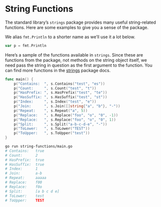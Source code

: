 # String Functions

The standard library’s `strings` package provides many useful string-related functions. Here are some examples to give you a sense of the package.

We alias `fmt.Println` to a shorter name as we’ll use it a lot below.

```go
var p = fmt.Println
```

Here’s a sample of the functions available in `strings`. Since these are functions from the package, not methods on the string object itself, we need pass the string in question as the first argument to the function. You can find more functions in the [strings](https://pkg.go.dev/strings) package docs.

```go
func main() {
    p("Contains:  ", s.Contains("test", "es"))
    p("Count:     ", s.Count("test", "t"))
    p("HasPrefix: ", s.HasPrefix("test", "te"))
    p("HasSuffix: ", s.HasSuffix("test", "st"))
    p("Index:     ", s.Index("test", "e"))
    p("Join:      ", s.Join([]string{"a", "b"}, "-"))
    p("Repeat:    ", s.Repeat("a", 5))
    p("Replace:   ", s.Replace("foo", "o", "0", -1))
    p("Replace:   ", s.Replace("foo", "o", "0", 1))
    p("Split:     ", s.Split("a-b-c-d-e", "-"))
    p("ToLower:   ", s.ToLower("TEST"))
    p("ToUpper:   ", s.ToUpper("test"))
}
```

```sh
go run string-functions/main.go
# Contains:   true
# Count:      2
# HasPrefix:  true
# HasSuffix:  true
# Index:      1
# Join:       a-b
# Repeat:     aaaaa
# Replace:    f00
# Replace:    f0o
# Split:      [a b c d e]
# ToLower:    test
# ToUpper:    TEST
```
